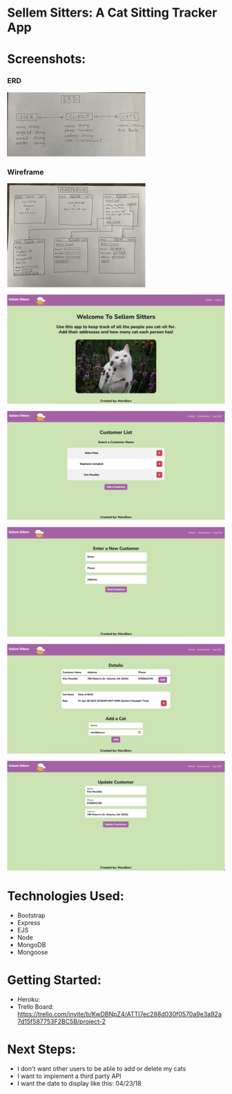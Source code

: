 # Sellem Sitters: A Cat Sitting Tracker App
# Screenshots:
### ERD
![erd](/./images/erd.png)
### Wireframe 
![wireframe](/./images/wireframe.png)

![home-page](/./images/home-page.png)

![customer-list](/./images/customer-list.png)

![create-new-customer](/./images/create-new-customer.png)

![customer-details-and-add-cat](/./images/customer-details-and-add-cat.png)

![update-customer](/./images/update-customer.png)

# Technologies Used: 
- Bootstrap
- Express
- EJS
- Node
- MongoDB
- Mongoose
# Getting Started:
- Heroku:
- Trello Board: https://trello.com/invite/b/KwDBNpZ4/ATTI7ec288d030f0570a9e3a92a7d15f587753F2BC5B/project-2
# Next Steps:
- I don't want other users to be able to add or delete my cats
- I want to implement a third party API
- I want the date to display like this: 04/23/18


